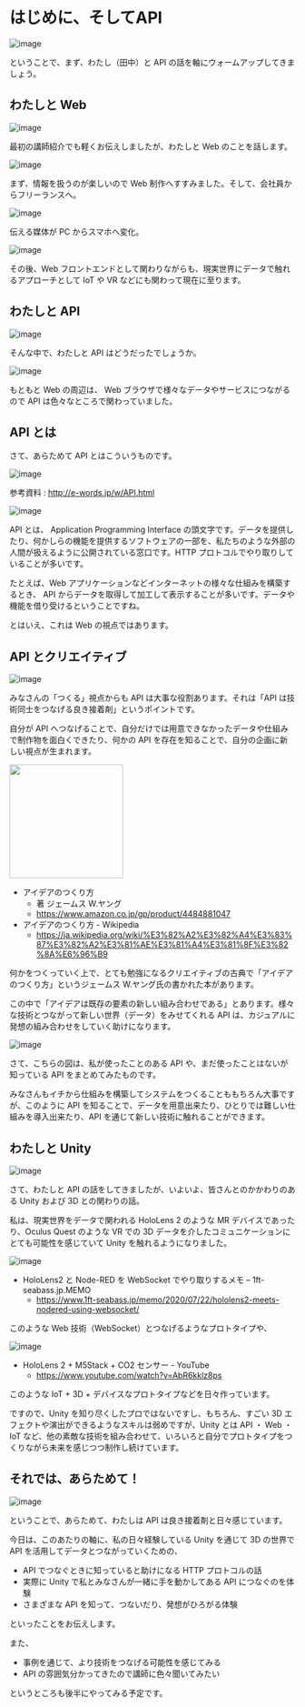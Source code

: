 # はじめに、そしてAPI

![image](https://i.gyazo.com/9fdc73e5f97601e7d6f5a218e0683eff.png)

ということで、まず、わたし（田中）と API の話を軸にウォームアップしてきましょう。

## わたしと Web

![image](https://i.gyazo.com/6ab447e3d815e9cc5c96514444ac143f.png)

最初の講師紹介でも軽くお伝えしましたが、わたしと Web のことを話します。

![image](https://i.gyazo.com/3ce88b118d93e7fe3b40cbe05082ad88.png)

まず、情報を扱うのが楽しいので Web 制作へすすみました。そして、会社員からフリーランスへ。

![image](https://i.gyazo.com/d4aa11da85f6bc1226eff9f7aa64cd83.png)

伝える媒体が PC からスマホへ変化。

![image](https://i.gyazo.com/50ca958c4fc68c504644d21b4aff6c2e.png)

その後、Web フロントエンドとして関わりながらも、現実世界にデータで触れるアプローチとして IoT や VR などにも関わって現在に至ります。

## わたしと API

![image](https://i.gyazo.com/f7f23c171251a8feaf6900ec2d4b8c6e.png)

そんな中で、わたしと API はどうだったでしょうか。

![image](https://i.gyazo.com/0503810f66384fb49794728116176b8a.png)

もともと Web の周辺は、 Web ブラウザで様々なデータやサービスにつながるので API は色々なところで関わっていました。

## API とは

さて、あらためて API とはこういうものです。

![image](https://i.gyazo.com/3edbe1e460cdd4d53d5880f071a47d30.png)

参考資料 : http://e-words.jp/w/API.html

![image](https://i.gyazo.com/25273e2cadab797efc93ec8610253ea4.png)

API とは、 Application Programming Interface の頭文字です。データを提供したり、何かしらの機能を提供するソフトウェアの一部を、私たちのような外部の人間が扱えるように公開されている窓口です。HTTP プロトコルでやり取りしていることが多いです。

たとえば、Web アプリケーションなどインターネットの様々な仕組みを構築するとき、 API からデータを取得して加工して表示することが多いです。データや機能を借り受けるということですね。

とはいえ、これは Web の視点ではあります。

## API とクリエイティブ

![image](https://i.gyazo.com/0d0557a56626670b5768cc533f90b737.png)

みなさんの「つくる」視点からも API は大事な役割あります。それは「API は技術同士をつなげる良き接着剤」というポイントです。

自分が API へつなげることで、自分だけでは用意できなかったデータや仕組みで制作物を面白くできたり、何かの API を存在を知ることで、自分の企画に新しい視点が生まれます。

<img src="https://i.gyazo.com/6ff6923d6ae5dee49fdf1bf1816b68ca.png" width="200" />

- アイデアのつくり方
  - 著 ジェームス W.ヤング
  - https://www.amazon.co.jp/gp/product/4484881047
- アイデアのつくり方 - Wikipedia
  - https://ja.wikipedia.org/wiki/%E3%82%A2%E3%82%A4%E3%83%87%E3%82%A2%E3%81%AE%E3%81%A4%E3%81%8F%E3%82%8A%E6%96%B9

何かをつくっていく上で、とても勉強になるクリエイティブの古典で「アイデアのつくり方」というジェームス W.ヤング氏の書かれた本があります。

この中で「アイデアは既存の要素の新しい組み合わせである」とあります。様々な技術とつながって新しい世界（データ）をみせてくれる API は、カジュアルに発想の組み合わせをしていく助けになります。

![image](https://i.gyazo.com/ca62ef1b64e4d0b133bfe8491b36d000.png)

さて、こちらの図は、私が使ったことのある API や、まだ使ったことはないが知っている API をまとめてみたものです。

みなさんもイチから仕組みを構築してシステムをつくることももちろん大事ですが、このように API を知ることで、データを用意出来たり、ひとりでは難しい仕組みを導入出来たり、API を通じて新しい技術に触れることができます。

## わたしと Unity

![image](https://i.gyazo.com/790c7e8d62460ad91d6c5158646dc644.png)

さて、わたしと API の話をしてきましたが、いよいよ、皆さんとのかかわりのある Unity および 3D との関わりの話。

私は、現実世界をデータで関われる HoloLens 2 のような MR デバイスであったり、Oculus Quest のような VR での 3D データを介したコミュニケーションにとても可能性を感じていて Unity を触れるようになりました。

![image](https://i.gyazo.com/99135f869c41ae774375fee900bb56bf.jpg)

- HoloLens2 と Node-RED を WebSocket でやり取りするメモ – 1ft-seabass.jp.MEMO
  - https://www.1ft-seabass.jp/memo/2020/07/22/hololens2-meets-nodered-using-websocket/

このような Web 技術（WebSocket）とつなげるようなプロトタイプや、

![image](https://i.gyazo.com/0db6feaa9d5e50b4162547d552d766c5.jpg)

- HoloLens 2 + M5Stack + CO2 センサー - YouTube
  - https://www.youtube.com/watch?v=AbR6kklz8ps

このような IoT + 3D + デバイスなプロトタイプなどを日々作っています。

ですので、Unity を知り尽くしたプロではないですし、もちろん、すごい 3D エフェクトや演出ができるようなスキルは弱めですが、Unity とは API ・ Web ・ IoT など、他の素敵な技術を組み合わせて、いろいろと自分でプロトタイプをつくりながら未来を感じつつ制作し続けています。

## それでは、あらためて！

![image](https://i.gyazo.com/0d0557a56626670b5768cc533f90b737.png)

ということで、あらためて、わたしは API は良き接着剤と日々感じています。

今日は、このあたりの軸に、私の日々経験している Unity を通じて 3D の世界で API を活用してデータとつながっていくための、

- API でつなぐときに知っていると助けになる HTTP プロトコルの話
- 実際に Unity で私とみなさんが一緒に手を動かしてある API につなぐのを体験
- さまざまな API を知って、つないだり、発想がひろがる体験

といったことをお伝えします。

また、

- 事例を通じて、より技術をつなげる可能性を感じてみる
- API の雰囲気分かってきたので講師に色々聞いてみたい

というところも後半にやってみる予定です。

## 